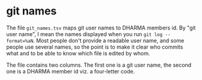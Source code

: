 # git names

The file `git_names.tsv` maps git user names to DHARMA members id. By "git user
name", I mean the names displayed when you run `git log --format=%aN`. Most
people don't provide a readable user name, and some people use several names,
so the point is to make it clear who commits what and to be able to know which
file is edited by whom.

The file contains two columns. The first one is a git user name, the second one
is a DHARMA member id viz. a four-letter code.
